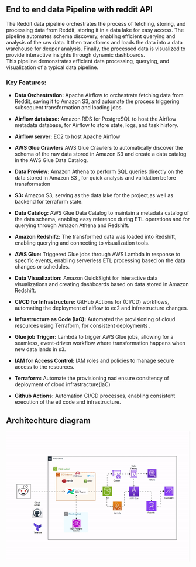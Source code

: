 ## End to end data Pipeline with reddit API

The Reddit data pipeline orchestrates the process of fetching, storing, and processing data from Reddit, storing it in a data lake for easy access. 
The pipeline automates schema discovery, enabling efficient querying and analysis of the raw data. It then transforms and loads the data into a data warehouse for deeper analysis.
Finally, the processed data is visualized to provide interactive insights through dynamic dashboards.\
This pipeline demonstrates efficient data processing, querying, and visualization of a typical data pipeline.


### Key Features:
* **Data Orchestration:** Apache Airflow to orchestrate fetching data from Reddit, saving it to Amazon S3, and automate the process triggering subsequent transformation and loading jobs.

* **Airflow database:** Amazon RDS for PostgreSQL to host the Airflow metadata database, for Airflow to store  state, logs, and task history.
* **Airflow server:** EC2 to host Apache Airflow 
* **AWS Glue Crawlers** AWS Glue Crawlers to automatically discover the schema of the raw data stored in Amazon S3 and create a data catalog in the AWS Glue Data Catalog.
* **Data Preview:** Amazon Athena to perform SQL queries directly on the data stored in Amazon S3 , for quick analysis and validation before transformation

* **S3:** Amazon S3, serving as the data lake for the project,as well as backend for terraform state.

* **Data Catalog:** AWS Glue Data Catalog to maintain a metadata catalog of the data schema, enabling easy reference during ETL operations and for querying through Amazon Athena and Redshift.

* **Amazon Redshifz:** The transformed data was loaded into Redshift, enabling  querying and connecting to visualization tools.

* **AWS Glue:** Triggered Glue jobs through AWS Lambda in response to specific events, enabling serverless ETL processing based on the data changes or schedules.

* **Data Visualization:** Amazon QuickSight for interactive data visualizations and creating dashboards based on data stored in Amazon Redshift.

* **CI/CD for Infrastructure:** GitHub Actions for  (CI/CD) workflows, automating the deployment of aiflow to ec2 and infrastructure changes.

* **Infrastructure as Code (IaC):** Automated the provisioning of cloud resources using Terraform, for consistent deployments .

* **Glue job Trigger:** Lambda to trigger AWS Glue jobs, allowing for a seamless, event-driven workflow where transformation happens when new data lands in s3.

* **IAM for Access Control:** IAM roles and policies to manage secure access to the resources.

* **Terraform:** Automate the provisioning nad ensure consitency of deployment of cloud infrastracture(IaC)

* **Github Actions:** Automation CI/CD processes, enabling consistent execution of the etl code and infrastructure.

## Architechture diagram

![Funny Cat](https://github.com/Konzisam/reddit-data-pipeline/blob/main/architechture.gif)